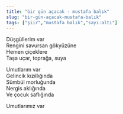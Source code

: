 ```yaml
---
title: "bir gün açacak - mustafa balık"
slug: "bir-gün-açacak-mustafa-balık"
tags: ["şiir","mustafa balık","sayı:altı"]
---
```


Düşgüllerim var  
Rengini savursan gökyüzüne  
Hemen çiçeklere  
Taşa uçar, toprağa, suya

Umutlarım var  
Gelincik kızıllığında  
Sümbül morluğunda  
Nergis aklığında  
Ve çocuk saflığında

Umutlarımız var

